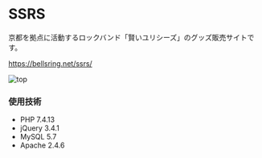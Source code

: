 
# SSRS

京都を拠点に活動するロックバンド「賢いユリシーズ」のグッズ販売サイトです。

https://bellsring.net/ssrs/

![top](https://user-images.githubusercontent.com/50432038/111364984-45ac2e00-86d5-11eb-96d7-f2265d921cee.png)

### 使用技術
- PHP 7.4.13
- jQuery 3.4.1
- MySQL 5.7
- Apache 2.4.6








